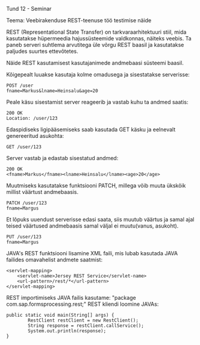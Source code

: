 Tund 12 - Seminar

Teema: Veebirakenduse REST-teenuse töö testimise näide

REST (Representational State Transfer) on tarkvaraarhitektuuri stiil, mida kasutatakse hüpermeedia hajussüsteemide valdkonnas, näiteks veebis. 
Ta paneb serveri suhtlema arvutitega üle võrgu REST baasil ja kasutatakse paljudes suurtes ettevõtetes.

Näide REST kasutamisest kasutajanimede andmebaasi süsteemi baasil. 

Kõigepealt luuakse kasutaja kolme omadusega ja sisestatakse serverisse: 

	POST /user
	fname=Markus&lname=Heinsalu&age=20

Peale käsu sisestamist server reageerib ja vastab kuhu ta andmed saatis:

	200 OK
	Location: /user/123
	
Edaspidiseks ligipääsemiseks saab kasutada GET käsku ja eelnevalt genereeritud asukohta:

	GET /user/123
	
Server vastab ja edastab sisestatud andmed:

	200 OK
	<fname>Markus</fname><lname>Heinsalu</lname><age>20</age>
	
Muutmiseks kasutatakse funktsiooni PATCH, millega võib muuta ükskõik millist väärtust andmebaasis. 

	PATCH /user/123
	fname=Margus
	
Et lõpuks uuendust serverisse edasi saata, siis muutub väärtus ja samal ajal teised väärtused andmebaasis samal väljal ei muutu(vanus, asukoht). 

	PUT /user/123
	fname=Margus
	
JAVA's REST funktsiooni lisamine XML faili, mis lubab kasutada JAVA failides omavahelist andmete saatmist:

	<servlet-mapping>
		<servlet-name>Jersey REST Service</servlet-name>
		<url-pattern>/rest/*</url-pattern>
	</servlet-mapping>
	
REST importimiseks JAVA failis kasutame: "package com.sap.formsprocessing.rest;"
REST kliendi loomine JAVAs:

	public static void main(String[] args) {
			RestClient restClient = new RestClient();
			String response = restClient.callService();
			System.out.println(response);
	}
